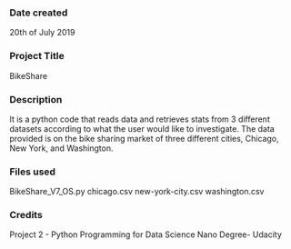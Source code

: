 ### Date created
20th of July 2019

### Project Title
BikeShare

### Description
It is a python code that reads data and retrieves stats from 3 different datasets according to what the user would like to investigate. The data provided is on the bike sharing market of three different cities, Chicago, New York, and Washington.

### Files used
BikeShare_V7_OS.py
chicago.csv
new-york-city.csv
washington.csv

### Credits
Project 2 - Python
Programming for Data Science Nano Degree- Udacity
